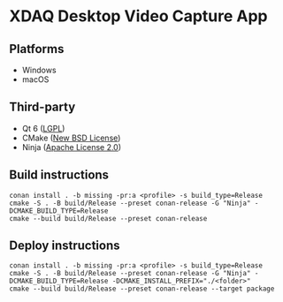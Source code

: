 # XDAQ Desktop Video Capture App

## Platforms
* Windows
* macOS

## Third-party

* Qt 6 ([LGPL](http://doc.qt.io/qt-6/lgpl.html))
* CMake ([New BSD License](https://github.com/Kitware/CMake/blob/master/Copyright.txt))
* Ninja ([Apache License 2.0](https://github.com/ninja-build/ninja/blob/master/COPYING))

## Build instructions
    conan install . -b missing -pr:a <profile> -s build_type=Release
    cmake -S . -B build/Release --preset conan-release -G "Ninja" -DCMAKE_BUILD_TYPE=Release
    cmake --build build/Release --preset conan-release

## Deploy instructions
    conan install . -b missing -pr:a <profile> -s build_type=Release
    cmake -S . -B build/Release --preset conan-release -G "Ninja" -DCMAKE_BUILD_TYPE=Release -DCMAKE_INSTALL_PREFIX="./<folder>" 
    cmake --build build/Release --preset conan-release --target package
